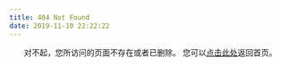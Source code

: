 ```yaml
---
title: 404 Not Found
date: 2019-11-10 22:22:22
---
```


<center>
对不起，您所访问的页面不存在或者已删除。
您可以<a href="https://caitale.github.io>">点击此处</a>返回首页。
</center>

<!-- 
<blockquote class="blockquote-center">
    Tale
</blockquote> 
-->